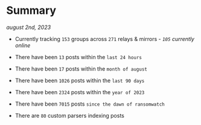 
# Summary
_august 2nd, 2023_

- Currently tracking `153` groups across `271` relays & mirrors - _`105` currently online_

- There have been `13` posts within the `last 24 hours`

- There have been `17` posts within the `month of august`

- There have been `1026` posts within the `last 90 days`

- There have been `2324` posts within the `year of 2023`

- There have been `7015` posts `since the dawn of ransomwatch`

- There are `80` custom parsers indexing posts

